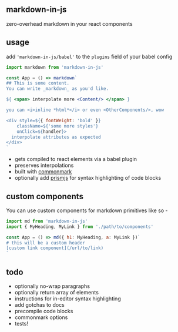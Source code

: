 markdown-in-js
---

zero-overhead markdown in your react components

usage
---

add `'markdown-in-js/babel'` to the `plugins` field of your babel config

```jsx
import markdown from 'markdown-in-js'

const App = () => markdown`
## This is some content.
You can write _markdown_ as you'd like.

${ <span> interpolate more <Content/> </span> }

you can <i>inline *html*</i> or even <OtherComponents/>, wow

<div style=${{ fontWeight: 'bold' }}
    className=${'some more styles'}
    onClick=${handler}>
  interpolate attributes as expected
</div>
`
```

- gets compiled to react elements via a babel plugin
- preserves interpolations
- built with [commonmark](https://github.com/jgm/commonmark.js)
- optionally add [prismjs](http://prismjs.com/) for syntax highlighting of code blocks

custom components
---

You can use custom components for markdown primitives like so -
```jsx
import md from 'markdown-in-js'
import { MyHeading, MyLink } from './path/to/components'

const App = () => md({ h1: MyHeading, a: MyLink })`
# this will be a custom header
[custom link component](/url/to/link)
`
```

todo
---

- optionally no-wrap paragraphs
- optionally return array of elements
- instructions for in-editor syntax highlighting
- add gotchas to docs
- precompile code blocks
- commonmark options
- tests!
